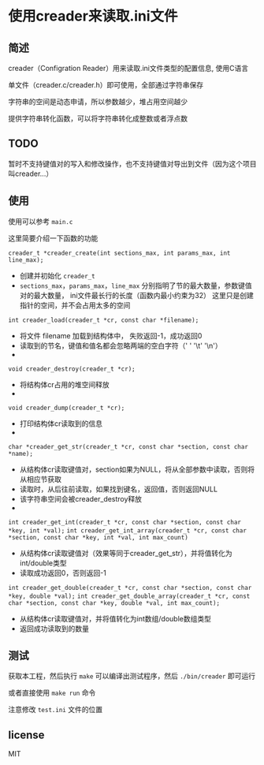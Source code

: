 # 使用creader来读取.ini文件

## 简述

creader（Configration Reader）用来读取.ini文件类型的配置信息, 使用C语言

单文件（creader.c/creader.h）即可使用，全部通过字符串保存

字符串的空间是动态申请，所以参数越少，堆占用空间越少

提供字符串转化函数，可以将字符串转化成整数或者浮点数

## TODO

暂时不支持键值对的写入和修改操作，也不支持键值对导出到文件（因为这个项目叫creader...）
## 使用

使用可以参考 `main.c`

这里简要介绍一下函数的功能

`creader_t *creader_create(int sections_max, int params_max, int line_max);`

- 创建并初始化 `creader_t`
- `sections_max`，`params_max`，`line_max` 分别指明了节的最大数量，参数键值对的最大数量， ini文件最长行的长度（函数内最小约束为32）
    这里只是创建指针的空间，并不会占用太多的空间

`int creader_load(creader_t *cr, const char *filename);`

- 将文件 filename 加载到结构体中， 失败返回-1，成功返回0
- 读取到的节名，键值和值名都会忽略两端的空白字符（' ' '\t' '\n'）
- 
`void creader_destroy(creader_t *cr);`

- 将结构体cr占用的堆空间释放
- 
`void creader_dump(creader_t *cr);`

- 打印结构体cr读取到的信息
- 
`char *creader_get_str(creader_t *cr, const char *section, const char *name);`

- 从结构体cr读取键值对，section如果为NULL，将从全部参数中读取，否则将从相应节获取
- 读取时，从后往前读取，如果找到键名，返回值，否则返回NULL
- 该字符串空间会被creader_destroy释放
- 
`int creader_get_int(creader_t *cr, const char *section, const char *key, int *val);`
`int creader_get_int_array(creader_t *cr, const char *section, const char *key, int *val, int max_count)`

- 从结构体cr读取键值对（效果等同于creader_get_str），并将值转化为int/double类型
- 读取成功返回0，否则返回-1

`int creader_get_double(creader_t *cr, const char *section, const char *key, double *val);`
`int creader_get_double_array(creader_t *cr, const char *section, const char *key, double *val, int max_count);`

- 从结构体cr读取键值对，并将值转化为int数组/double数组类型
- 返回成功读取到的数量

## 测试

获取本工程，然后执行 `make` 可以编译出测试程序，然后 `./bin/creader` 即可运行

或者直接使用 `make run` 命令

注意修改 `test.ini` 文件的位置

## license

MIT

